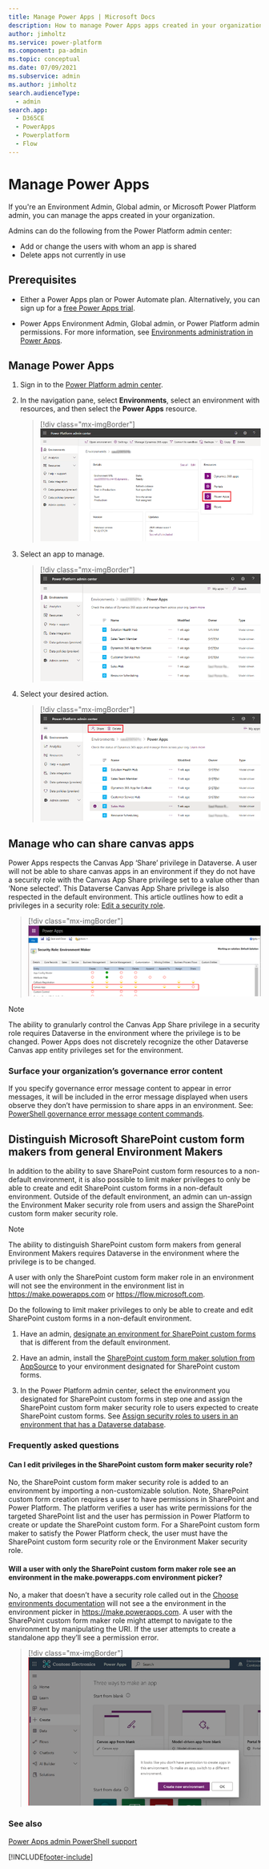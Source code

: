 ```yaml
---
title: Manage Power Apps | Microsoft Docs
description: How to manage Power Apps apps created in your organization.
author: jimholtz
ms.service: power-platform
ms.component: pa-admin
ms.topic: conceptual
ms.date: 07/09/2021
ms.subservice: admin
ms.author: jimholtz
search.audienceType: 
  - admin
search.app:
  - D365CE
  - PowerApps
  - Powerplatform
  - Flow
---
```


# Manage Power Apps
If you're an Environment Admin, Global admin, or Microsoft Power Platform admin, you can manage the apps created in your organization.

Admins can do the following from the Power Platform admin center:

- Add or change the users with whom an app is shared
- Delete apps not currently in use

## Prerequisites

- Either a Power Apps plan or Power Automate plan. Alternatively, you can sign up for a [free Power Apps trial](/powerapps/maker/signup-for-powerapps).

- Power Apps Environment Admin, Global admin, or Power Platform admin permissions. For more information, see [Environments administration in Power Apps](environments-administration.md).

## Manage Power Apps

1. Sign in to the [Power Platform admin center](https://admin.powerplatform.microsoft.com).

2. In the navigation pane, select **Environments**, select an environment with resources, and then select the **Power Apps** resource.

   > [!div class="mx-imgBorder"] 
   > ![Select Power Apps resource.](media/resources-select-power-apps.png "Select Power Apps resource")

3. Select an app to manage.

   > [!div class="mx-imgBorder"] 
   > ![Select an app.](media/resources-manage-power-apps-list.png "Select an app") 

4. Select your desired action.

   > [!div class="mx-imgBorder"] 
   > ![Share or delete app.](media/resources-edit-power-app.png "Share or delete app") 

## Manage who can share canvas apps

Power Apps respects the Canvas App ‘Share’ privilege in Dataverse. A user will not be able to share canvas apps in an environment if they do not have a security role with the Canvas App Share privilege set to a value other than ‘None selected’. This Dataverse Canvas App Share privilege is also respected in the default environment. This article outlines how to edit a privileges in a security role: [Edit a security role](create-edit-security-role.md#edit-a-security-role).

   > [!div class="mx-imgBorder"] 
   > ![Dataverse Canvas App privileges.](media/admin-manage-apps/dataverse_canvas_app_entity_share_privilege.png "Dataverse Canvas App entity privileges")

> [!NOTE]
> The ability to granularly control the Canvas App Share privilege in a security role requires Dataverse in the environment where the privilege is to be changed. Power Apps does not discretely recognize the other Dataverse Canvas app entity privileges set for the environment. 

### Surface your organization’s governance error content 
If you specify governance error message content to appear in error messages, it will be included in the error message displayed when users observe they don’t have permission to share apps in an environment. See: [PowerShell governance error message content commands](powerapps-powershell.md#governance-error-message-content-commands).

## Distinguish Microsoft SharePoint custom form makers from general Environment Makers

In addition to the ability to save SharePoint custom form resources to a non-default environment, it is also possible to limit maker privileges to only be able to create and edit SharePoint custom forms in a non-default environment. Outside of the default environment, an admin can un-assign the Environment Maker security role from users and assign the SharePoint custom form maker security role. 

> [!NOTE]
> The ability to distinguish SharePoint custom form makers from general Environment Makers requires Dataverse in the environment where the privilege is to be changed.
>
> A user with only the SharePoint custom form maker role in an environment will not see the environment in the environment list in https://make.powerapps.com or https://flow.microsoft.com.

Do the following to limit maker privileges to only be able to create and edit SharePoint custom forms in a non-default environment. 

1.	Have an admin, [designate an environment for SharePoint custom forms](powerapps-powershell.md#designate-sharepoint-custom-form-environment) that is different from the default environment. 

2.	Have an admin, install the [SharePoint custom form maker solution from AppSource](https://appsource.microsoft.com/product/dynamics-365/mscrm.sharepointcustomformmaker) to your environment designated for SharePoint custom forms.

3.	In the Power Platform admin center, select the environment you designated for SharePoint custom forms in step one and assign the SharePoint custom form maker security role to users expected to create SharePoint custom forms. See [Assign security roles to users in an environment that has a Dataverse database](database-security.md#assign-security-roles-to-users-in-an-environment-that-has-a-dataverse-database). 

### Frequently asked questions

#### Can I edit privileges in the SharePoint custom form maker security role? 

No, the SharePoint custom form maker security role is added to an environment by importing a non-customizable solution. Note, SharePoint custom form creation requires a user to have permissions in SharePoint and Power Platform. The platform verifies a user has write permissions for the targeted SharePoint list and the user has permission in Power Platform to create or update the SharePoint custom form. For a SharePoint custom form maker to satisfy the Power Platform check, the user must have the SharePoint custom form security role or the Environment Maker security role.

#### Will a user with only the SharePoint custom form maker role see an environment in the make.powerapps.com environment picker? 

No, a maker that doesn’t have a security role called out in the [Choose environments documentation](/powerapps/maker/canvas-apps/intro-maker-portal#choose-an-environment) will not see a the environment in the environment picker in https://make.powerapps.com. A user with the SharePoint custom form maker role might attempt to navigate to the environment by manipulating the URI. If the user attempts to create a standalone app they’ll see a permission error. 

   > [!div class="mx-imgBorder"] 
   > ![Power Apps missing permission dialog.](media/admin-manage-apps/power_apps_missing_permission_to_create.png "Power Apps missing permission dialog")

### See also
[Power Apps admin PowerShell support](powerapps-powershell.md#power-apps-commands)


[!INCLUDE[footer-include](../includes/footer-banner.md)]
